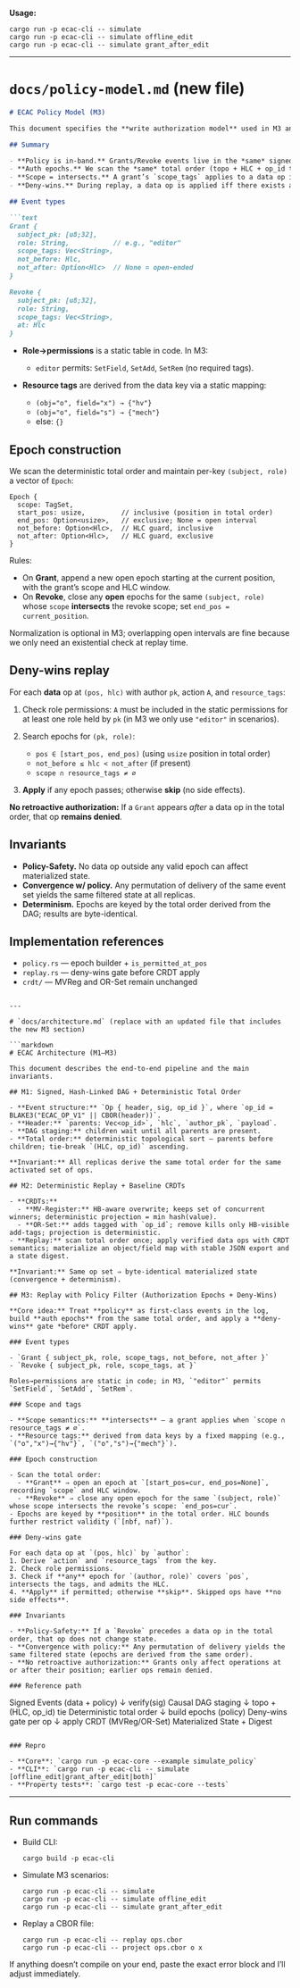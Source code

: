 **Usage:**

```
cargo run -p ecac-cli -- simulate
cargo run -p ecac-cli -- simulate offline_edit
cargo run -p ecac-cli -- simulate grant_after_edit
```

---

# `docs/policy-model.md` (new file)

````markdown
# ECAC Policy Model (M3)

This document specifies the **write authorization model** used in M3 and how it integrates with the deterministic replay engine from M1/M2.

## Summary

- **Policy is in-band.** Grants/Revoke events live in the *same* signed, hash-linked DAG as data ops.
- **Auth epochs.** We scan the *same* total order (topo + HLC + op_id tie) and build **epochs** of validity.
- **Scope = intersects.** A grant’s `scope_tags` applies to a data op iff the op’s `resource_tags` **intersect** the grant’s scope.
- **Deny-wins.** During replay, a data op is applied iff there exists a valid epoch covering that op; otherwise it is **skipped**. Grants are **not retroactive**.

## Event types

```text
Grant {
  subject_pk: [u8;32],
  role: String,           // e.g., "editor"
  scope_tags: Vec<String>,
  not_before: Hlc,
  not_after: Option<Hlc>  // None = open-ended
}

Revoke {
  subject_pk: [u8;32],
  role: String,
  scope_tags: Vec<String>,
  at: Hlc
}
````

* **Role→permissions** is a static table in code. In M3:

  * `editor` permits: `SetField`, `SetAdd`, `SetRem` (no required tags).
* **Resource tags** are derived from the data key via a static mapping:

  * `(obj="o", field="x") → {"hv"}`
  * `(obj="o", field="s") → {"mech"}`
  * else: `{}`

## Epoch construction

We scan the deterministic total order and maintain per-key `(subject, role)` a vector of `Epoch`:

```
Epoch {
  scope: TagSet,
  start_pos: usize,         // inclusive (position in total order)
  end_pos: Option<usize>,   // exclusive; None = open interval
  not_before: Option<Hlc>,  // HLC guard, inclusive
  not_after: Option<Hlc>,   // HLC guard, exclusive
}
```

Rules:

* On **Grant**, append a new open epoch starting at the current position, with the grant’s scope and HLC window.
* On **Revoke**, close any **open** epochs for the same `(subject, role)` whose `scope` **intersects** the revoke scope; set `end_pos = current_position`.

Normalization is optional in M3; overlapping open intervals are fine because we only need an existential check at replay time.

## Deny-wins replay

For each **data** op at `(pos, hlc)` with author `pk`, action `A`, and `resource_tags`:

1. Check role permissions: `A` must be included in the static permissions for at least one role held by `pk` (in M3 we only use `"editor"` in scenarios).
2. Search epochs for `(pk, role)`:

   * `pos ∈ [start_pos, end_pos)` (using `usize` position in total order)
   * `not_before ≤ hlc < not_after` (if present)
   * `scope ∩ resource_tags ≠ ∅`
3. **Apply** if any epoch passes; otherwise **skip** (no side effects).

**No retroactive authorization:** If a `Grant` appears *after* a data op in the total order, that op **remains denied**.

## Invariants

* **Policy-Safety.** No data op outside any valid epoch can affect materialized state.
* **Convergence w/ policy.** Any permutation of delivery of the same event set yields the same filtered state at all replicas.
* **Determinism.** Epochs are keyed by the total order derived from the DAG; results are byte-identical.

## Implementation references

* `policy.rs` — epoch builder + `is_permitted_at_pos`
* `replay.rs` — deny-wins gate before CRDT apply
* `crdt/` — MVReg and OR-Set remain unchanged

````

---

# `docs/architecture.md` (replace with an updated file that includes the new M3 section)

```markdown
# ECAC Architecture (M1–M3)

This document describes the end-to-end pipeline and the main invariants.

## M1: Signed, Hash-Linked DAG + Deterministic Total Order

- **Event structure:** `Op { header, sig, op_id }`, where `op_id = BLAKE3("ECAC_OP_V1" || CBOR(header))`.
- **Header:** `parents: Vec<op_id>`, `hlc`, `author_pk`, `payload`.
- **DAG staging:** children wait until all parents are present.
- **Total order:** deterministic topological sort — parents before children; tie-break `(HLC, op_id)` ascending.

**Invariant:** All replicas derive the same total order for the same activated set of ops.

## M2: Deterministic Replay + Baseline CRDTs

- **CRDTs:**
  - **MV-Register:** HB-aware overwrite; keeps set of concurrent winners; deterministic projection = min hash(value).
  - **OR-Set:** adds tagged with `op_id`; remove kills only HB-visible add-tags; projection is deterministic.
- **Replay:** scan total order once; apply verified data ops with CRDT semantics; materialize an object/field map with stable JSON export and a state digest.

**Invariant:** Same op set ⇒ byte-identical materialized state (convergence + determinism).

## M3: Replay with Policy Filter (Authorization Epochs + Deny-Wins)

**Core idea:** Treat **policy** as first-class events in the log, build **auth epochs** from the same total order, and apply a **deny-wins** gate *before* CRDT apply.

### Event types

- `Grant { subject_pk, role, scope_tags, not_before, not_after }`
- `Revoke { subject_pk, role, scope_tags, at }`

Roles→permissions are static in code; in M3, `"editor"` permits `SetField`, `SetAdd`, `SetRem`.

### Scope and tags

- **Scope semantics:** **intersects** — a grant applies when `scope ∩ resource_tags ≠ ∅`.
- **Resource tags:** derived from data keys by a fixed mapping (e.g., `("o","x")→{"hv"}`, `("o","s")→{"mech"}`).

### Epoch construction

- Scan the total order:
  - **Grant** ⇒ open an epoch at `[start_pos=cur, end_pos=None]`, recording `scope` and HLC window.
  - **Revoke** ⇒ close any open epoch for the same `(subject, role)` whose scope intersects the revoke’s scope: `end_pos=cur`.
- Epochs are keyed by **position** in the total order. HLC bounds further restrict validity (`[nbf, naf)`).

### Deny-wins gate

For each data op at `(pos, hlc)` by `author`:
1. Derive `action` and `resource_tags` from the key.
2. Check role permissions.
3. Check if **any** epoch for `(author, role)` covers `pos`, intersects the tags, and admits the HLC.
4. **Apply** if permitted; otherwise **skip**. Skipped ops have **no side effects**.

### Invariants

- **Policy-Safety:** If a `Revoke` precedes a data op in the total order, that op does not change state.
- **Convergence with policy:** Any permutation of delivery yields the same filtered state (epochs are derived from the same order).
- **No retroactive authorization:** Grants only affect operations at or after their position; earlier ops remain denied.

### Reference path

````

Signed Events (data + policy)
↓ verify(sig)
Causal DAG staging
↓ topo + (HLC, op_id) tie
Deterministic total order
↓ build epochs (policy)
Deny-wins gate per op
↓ apply CRDT (MVReg/OR-Set)
Materialized State + Digest

```

### Repro

- **Core**: `cargo run -p ecac-core --example simulate_policy`
- **CLI**: `cargo run -p ecac-cli -- simulate [offline_edit|grant_after_edit|both]`
- **Property tests**: `cargo test -p ecac-core --tests`
```

---

## Run commands

* Build CLI:

  ```
  cargo build -p ecac-cli
  ```
* Simulate M3 scenarios:

  ```
  cargo run -p ecac-cli -- simulate
  cargo run -p ecac-cli -- simulate offline_edit
  cargo run -p ecac-cli -- simulate grant_after_edit
  ```
* Replay a CBOR file:

  ```
  cargo run -p ecac-cli -- replay ops.cbor
  cargo run -p ecac-cli -- project ops.cbor o x
  ```

If anything doesn’t compile on your end, paste the exact error block and I’ll adjust immediately.
